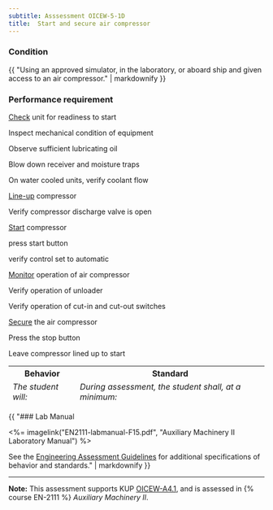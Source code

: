 ```yaml
---
subtitle: Asssessment OICEW-5-1D
title:  Start and secure air compressor
---
```




### Condition

{{ "Using an approved simulator, in the laboratory, or aboard ship and given access to an air compressor." | markdownify }}

### Performance requirement 

<table width='100%' class='Guidelines'>
 <thead>
 <tr>
     <th class='thirty'>Behavior</th>
     <th class='seventy'>Standard</th>
 </tr>
 <tr>
     <td><em>The student will:</em></td>
     <td><em>During assessment, the student shall, at a minimum:</em></td>
 </tr>
 </thead>
 <tbody>


<!--rowstart-->

[Check](guidelines#check) unit for readiness to start

<!--cellbreak-->

Inspect mechanical condition of equipment

Observe sufficient lubricating oil

Blow down receiver and moisture traps

On water cooled units, verify coolant flow

<!--rowend-->


<!--rowstart-->

[Line-up](guidelines#lineup) compressor

<!--cellbreak-->

Verify compressor discharge valve is open

<!--rowend-->


<!--rowstart-->

[Start](guidelines#start) compressor

<!--cellbreak-->

press start button

verify control set to automatic

<!--rowend-->


<!--rowstart-->

[Monitor](guidelines#monitor) operation of air compressor

<!--cellbreak-->

Verify operation of unloader

Verify operation of cut-in and cut-out switches

<!--rowend-->


<!--rowstart-->

[Secure](guidelines#secure) the air compressor

<!--cellbreak-->

Press the stop button

Leave compressor lined up to start

<!--rowend-->


 </tbody>
 </table>

{{ "### Lab Manual

<%= imagelink("EN2111-labmanual-F15.pdf", "Auxiliary Machinery II Laboratory Manual") %>

See the [Engineering Assessment Guidelines](guidelines) for additional specifications of behavior and standards." | markdownify }}


*****

**Note:** This assessment supports KUP [OICEW-A4.1]({{site.baseurl}}/tables/31.html#OICEW-A4.1), and is assessed in  {% course  EN-2111 %}  *Auxiliary Machinery II*. 

